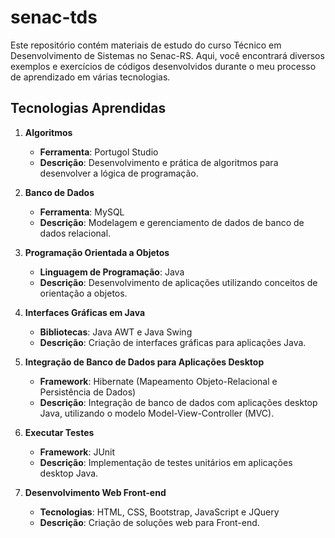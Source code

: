 # senac-tds

Este repositório contém materiais de estudo do curso Técnico em Desenvolvimento de Sistemas no Senac-RS. Aqui, você encontrará diversos exemplos e exercícios de códigos desenvolvidos durante o meu processo de aprendizado em várias tecnologias.

## Tecnologias Aprendidas

1. **Algoritmos**
   - **Ferramenta**: Portugol Studio
   - **Descrição**: Desenvolvimento e prática de algoritmos para desenvolver a lógica de programação.

2. **Banco de Dados**
   - **Ferramenta**: MySQL
   - **Descrição**: Modelagem e gerenciamento de dados de banco de dados relacional.

3. **Programação Orientada a Objetos**
   - **Linguagem de Programação**: Java
   - **Descrição**: Desenvolvimento de aplicações utilizando conceitos de orientação a objetos.

4. **Interfaces Gráficas em Java**
   - **Bibliotecas**: Java AWT e Java Swing
   - **Descrição**: Criação de interfaces gráficas para aplicações Java.

5. **Integração de Banco de Dados para Aplicações Desktop**
   - **Framework**: Hibernate (Mapeamento Objeto-Relacional e Persistência de Dados)
   - **Descrição**: Integração de banco de dados com aplicações desktop Java, utilizando o modelo Model-View-Controller (MVC).

6. **Executar Testes**
   - **Framework**: JUnit
   - **Descrição**: Implementação de testes unitários em aplicações desktop Java.

7. **Desenvolvimento Web Front-end**
   - **Tecnologias**: HTML, CSS, Bootstrap, JavaScript e JQuery
   - **Descrição**: Criação de soluções web para Front-end.
